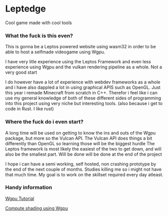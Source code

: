 # Leptedge
 Cool game made with cool tools

### What the fuck is this even?

This is gonna be a Leptos powered website using wasm32 in order to be able to host a selfmade videogame using Wgpu. 

I have very litle experience using the Leptos Framework and even less experience using Wgpu and the vulkan rendering pipeline as a whole. Not a very good start

I do however have a lot of experience with webdev frameworks as a whole and i have also dappled a lot in using graphical APIS such as OpenGL. Just this year i remade Minecraft from scratch in C++. 
Therefor i feel like i can use my general knowledge of both of these different sides of programming into this project using very niche but interesting tools. (also because i get to code in Rust. I like rust)

### Where the fuck do i even start?

A long time will be used on getting to know the ins and outs of the Wgpu package, but more so the Vulcan API. The Vulcan API does things a bit differently than OpenGL so learning those will be the biggest hurdle
The Leptos framework is most likely the easiest of the two to get down, and will also be the smallest part. Will be done will be done at the end of the project

I hope i can have a semi working, self hosted, non crashing prototype by the end of the next couple of months. Studies killing me so i might not have that much time. My goal is to work on the skillset 
required every day atleast.


### Handy information

[Wgpu Tutorial](https://sotrh.github.io/learn-wgpu/#what-is-wgpu)

[Compute shading using Wgpu](https://github.com/googlefonts/compute-shader-101)
